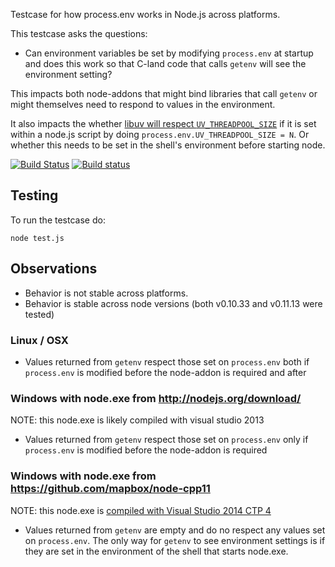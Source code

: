 Testcase for how process.env works in Node.js across platforms.

This testcase asks the questions:

  - Can environment variables be set by modifying `process.env` at startup and does this work so that C-land code that calls `getenv` will see the environment setting?


This impacts both node-addons that might bind libraries that call `getenv` or might themselves need to respond to values in the environment.

It also impacts the whether [libuv will respect `UV_THREADPOOL_SIZE`](https://github.com/joyent/node/blob/cfcb1de130867197cbc9c6012b7e84e08e53d032/deps/uv/src/threadpool.c#L142) if it is set within a node.js script by doing `process.env.UV_THREADPOOL_SIZE = N`. Or whether this needs to be set in the shell's environment before starting node.


[![Build Status](https://travis-ci.org/springmeyer/node-addon-env-debug.svg)](https://travis-ci.org/springmeyer/node-addon-env-debug)
[![Build status](https://ci.appveyor.com/api/projects/status/gqa2glfstmlu7thn?svg=true)](https://ci.appveyor.com/project/Mapbox/node-addon-env-debug)

## Testing

To run the testcase do:

    node test.js

## Observations

 - Behavior is not stable across platforms.
 - Behavior is stable across node versions (both v0.10.33 and v0.11.13 were tested)

### Linux / OSX

 - Values returned from `getenv` respect those set on `process.env` both if `process.env` is modified before the node-addon is required and after

### Windows with node.exe from http://nodejs.org/download/

NOTE: this node.exe is likely compiled with visual studio 2013

 - Values returned from `getenv` respect those set on `process.env` only if `process.env` is modified before the node-addon is required

### Windows with node.exe from https://github.com/mapbox/node-cpp11

NOTE: this node.exe is [compiled with Visual Studio 2014 CTP 4](https://github.com/mapbox/node/pull/2)

 - Values returned from `getenv` are empty and do no respect any values set on `process.env`. The only way for `getenv` to see environment settings is if they are set in the environment of the shell that starts node.exe.
